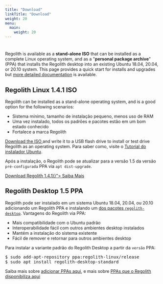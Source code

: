 ```yaml
---
title: "Download"
linkTitle: "Download"
weight: 20
menu:
  main:
    weight: 20
---
```


<div class="container text-center pt-5 mt-5">
    <div class="row">
        <div class="col col-md-auto"><h1><i class="fas fa-cloud-download-alt"></i></h1></div>
        <div class="col"><p>Regolith is available as a <b>stand-alone ISO</b> that can be installed as a complete Linux operating system, and as a "<b>personal package archive</b>" (PPA) that installs the Regolith desktop into an existing Ubuntu 18.04, 20.04, or 20.10 system.  This page provides a quick start for installs and upgrades but <a href="../docs/getting-started/install">more detailed documentation</a> is available.</p>
        </div>
    </div>
</div>

<div class="container">
  <div class="row">
    <div class="col-sm p-5">
                <h2><i class="fas fa-compact-disc"></i> Regolith Linux 1.4.1 ISO</h2>
                <p>
                    Regolith can be installed as a stand-alone operating system, and is a good option for the following scenarios:
                    <ul>
                        <li>Sistema mínimo, tamanho de instalação pequeno, menos uso de RAM</li>
                        <li>Uma vez instalado, todos os padrões e pacotes estão em um bom estado conhecido</li>
                        <li>Fortalece a marca Regolith</li>
                    </ul>
                <a href="https://github.com/regolith-linux/regolith-desktop/releases/tag/R1.4.1">Download the ISO </a> and write it to a USB flash drive to install or test drive Regolith as an operating system.  Para saber como, visite o <a class="text-warning"  href="https://tutorials.ubuntu.com/tutorial/tutorial-install-ubuntu-desktop">Tutorial do instalador Ubuntu</a>.</p>
                <p>Após a instalação, o Regolith pode se atualizar para a versão 1.5 da versão <code>pré-configurada</code> PPA via <code>apt dist-upgrade</code>.</p>
                <div class="d-flex justify-content-center"><a class="btn btn-lg btn-secondary mr-3 mb-4" href="https://github.com/regolith-linux/regolith-desktop/releases/tag/R1.4.1">
      Download Regolith 1.4.1<i class="fas fa-cloud-download-alt ml-2 "></i></a><a class="btn btn-lg btn-primary mr-3 mb-4" href="{{< relref ">}}">
      Saiba Mais <i class="fas fa-book-reader ml-2"></i></a></div>              
            </th>
    </div>
    <div class="col-sm p-5">
            <h2><i class="fas fa-download"></i> Regolith Desktop 1.5 PPA</h2>
            <p>
                    Regolith pode ser instalado em um sistema Ubuntu 18.04, 20.04, ou 20.10 adicionando um Regolith PPA e instalando um <a href="../docs/getting-started/install/#desktop-packages">dos pacotes <code>regolith-desktop</code></a>.  Vantagens do Regolith via PPA:
                    <ul>
                        <li>Mais compatibilidade com o Ubuntu padrão</li>
                        <li>Interoperabilidade fácil com outros ambientes desktop instalados</li>
                        <li>Mantém a instalação do sistema existente</li>
                        <li>Fácil de remover e retornar para outros ambientes desktop</li>
                    </ul>
                    <p>Para instalar a variante padrão do Regolith Desktop a partir da <code>versão</code> PPA:
                    <pre class="border rounded p-2">
$ sudo add-apt-repository ppa:regolith-linux/release
$ sudo apt install regolith-desktop-standard</pre>
                    </p>Saiba mais sobre <a href="https://help.ubuntu.com/community/Repositories/CommandLine#Adding_Launchpad_PPA_Repositories">adicionar PPAs aqui</a>, e mais sobre <a href="../docs/getting-started/install/#ppa-sources">PPAs que o Regolith disponibiliza aqui</a>
                </p>
    </div>
  </div>
</div>
